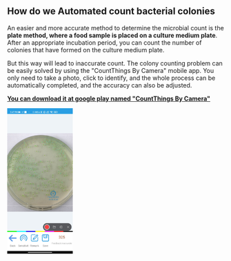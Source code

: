 ## How do we Automated  count bacterial colonies

  An easier and more accurate method to determine the microbial count is the **plate method, where a food sample is placed on a culture medium plate**. After an appropriate incubation period, you can count the number of colonies that have formed on the culture medium plate.

  But this way will lead to inaccurate count. The colony counting problem can be easily solved by using the "CountThings By Camera" mobile app. You only need to take a photo, click to identify, and the whole process can be automatically completed, and the accuracy can also be adjusted.

[**You can download it at google play named "CountThings By Camera"**](https://play.google.com/store/apps/details?id=cn.movingshop.counting.global)



<img src="colony\7.jpg" alt="How do we Automated  count bacterial colonies" style="zoom:33%;" />